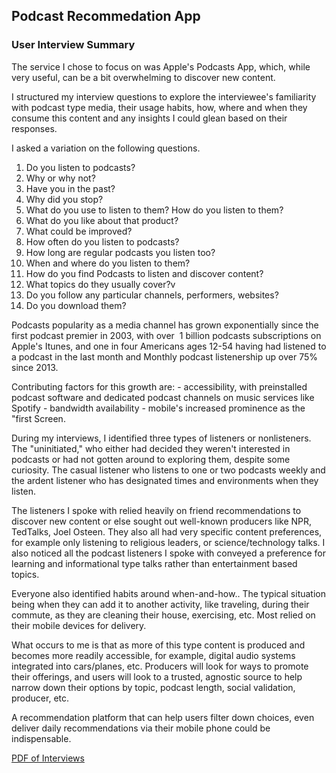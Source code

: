 <h2>Podcast Recommedation App</h2>
<h3>User Interview Summary</h3>
<p>
The service I chose to focus on was Apple's Podcasts App, which, while very useful, can be a bit
overwhelming to discover new content.</p>
<p>
I structured my interview questions to explore the interviewee's familiarity with podcast type media, their usage habits, how, where and when they consume this content and any insights I could glean based on their responses.
</p>
I asked a variation on the following questions.
<ol>
<li>Do you listen to podcasts?</li>
<li>Why or why not?</li>
<li>Have you in the past?</li>
<li>Why did you stop?</li>
<li>What do you use to listen to them? How do you listen to them?</li>
<li>What do you like about that product?</li>
<li>What could be improved?</li>
<li>How often do you listen to podcasts?</li>
<li>How long are regular podcasts you listen too?</li>
<li>When and where do you listen to them?</li>
<li>How do you find Podcasts to listen and discover content? </li>
<li>What topics do they usually cover?v
 <li>Do you follow any particular channels, performers, websites?</li>
<li>Do you download them?</li>
</ol>
<p>

Podcasts popularity as a media channel has grown exponentially since the first podcast premier in 2003, with over  1 billion podcasts subscriptions on Apple's Itunes,  and one in four Americans ages 12-54 having had listened to a podcast in the last month and Monthly podcast listenership up over 75% since 2013. 
</p>
<p>
Contributing factors for this growth are:
- accessibility, with preinstalled podcast software and dedicated 
podcast channels on music services like Spotify
- bandwidth availability 
- mobile's increased prominence as the "first Screen.
</p>
<p>
During my interviews, I identified three types of listeners or nonlisteners. 
The "uninitiated," who either had decided they weren't interested in podcasts or had not gotten around to 
exploring them, despite some curiosity.
The casual listener who listens to one or two podcasts weekly and the ardent listener who has designated times and environments when they listen.
</p>
<p>
The listeners I spoke with relied heavily on friend recommendations to discover new content or else sought out well-known producers like NPR, TedTalks, Joel Osteen.  They also all had very specific content preferences, for example only listening to religious leaders, or science/technology talks. I also noticed all the podcast listeners I spoke with conveyed a preference for learning and informational type talks rather than entertainment based topics.
</p>
<p>
Everyone also identified habits around when-and-how.. The typical situation being when they can add it to another activity, like traveling, during their commute, as they are cleaning their house, exercising, etc. Most relied on their mobile devices for delivery.
</p>
<p>
What occurs to me is that as more of this type content is produced and becomes more readily accessible, for example, digital audio systems integrated into cars/planes, etc. Producers will look for ways to promote their offerings, and users will look to a trusted, agnostic source to help narrow down their options by topic, podcast length, social validation, 
producer, etc.
</p>
<p>
A recommendation platform that can help users filter down choices, even deliver daily recommendations via their mobile phone could be indispensable.
</p>
<a href="Project 3 Interviews.pdf">PDF of Interviews</a>
